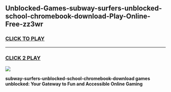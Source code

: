 
## Unblocked-Games-subway-surfers-unblocked-school-chromebook-download-Play-Online-Free-zz3wr
<h3>
<a href="https://premium76.site?title=subway-surfers-unblocked-school-chromebook-download&ref=26A">CLICK TO PLAY</a></h3>
<hr>

<h3>
<a href="https://premium76.site?title=subway-surfers-unblocked-school-chromebook-download&ref=26A">CLICK 2 PLAY</a>
  
</h3>

<a href="https://premium76.site?title=subway-surfers-unblocked-school-chromebook-download&ref=26A"><img src="https://clearcache.store/games.png"></a>


**subway-surfers-unblocked-school-chromebook-download games unblocked: Your Gateway to Fun and Accessible Online Gaming**
